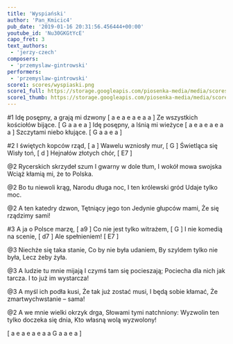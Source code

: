 ```yaml
---
title: 'Wyspiański'
author: 'Pan_Kmicic4'
pub_date: '2019-01-16 20:31:56.456444+00:00'
youtube_id: 'Nu30GKGtYcE'
capo_fret: 3
text_authors:
 - 'jerzy-czech'
composers:
 - 'przemyslaw-gintrowski'
performers:
 - 'przemyslaw-gintrowski'
score1: scores/wyspiaski.png
score1_full: https://storage.googleapis.com/piosenka-media/media/scores/wyspiaski.png
score1_thumb: https://storage.googleapis.com/piosenka-media/media/scores/wyspiaski.png.180x0_q85_upscale.png
---
```


#1
Idę posępny, a grają mi dzwony [ a e a e a e a a ]
Ze wszystkich kościołów bijące. [ G a a e a ]
Idę posępny, a lśnią mi wieżyce  [ a e a e a e a a ]
Szczytami niebo kłujące. [ G a a e a ]

#2
I świętych kopców rząd, [ a ]
Wawelu wzniosły mur, [ G ]
Świetląca się Wisły toń, [ d ]
Hejnałów złotych chór, [ E7 ]

@2
Rycerskich skrzydeł szum
I gwarny w dole tłum,
I wokół mowa swojska
Wciąż kłamią mi, że to Polska.

@2
Bo tu niewoli krąg,
Narodu długa noc,
I ten królewski gród
Udaje tylko moc.

@2
A ten katedry dzwon,
Tętniący jego ton
Jedynie głupców mami,
Że się rządzimy sami!

#3
A ja o Polsce marzę, [ a9 ]
Co nie jest tylko witrażem, [ G ]
I nie komedią na scenie, [ d7 ]
Ale spełnieniem! [ E7 ]

@3
Niechże się taka stanie,
Co by nie była udaniem,
By szyldem tylko nie była,
Lecz żeby żyła.

@3
A ludzie tu mnie mijają
I czymś tam się pocieszają;
Pociecha dla nich jak tarcza.
I to już im wystarcza!

@3
A myśl ich podła kusi,
Że tak już zostać musi,
I będą sobie kłamać,
Że zmartwychwstanie – sama!

@2
A we mnie wielki okrzyk drga,
Słowami tymi natchniony:
Wyzwolin ten tylko doczeka się dnia,
Kto własną wolą wyzwolony!

[ a e a e a e a a G a a e a ]